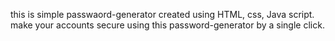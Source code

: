 this is simple passwaord-generator created using HTML, css, Java script.
make your accounts secure using this password-generator by a single click.

